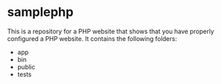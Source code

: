 # samplephp

This is a repository for a PHP website that shows that you have properly configured a PHP website. It contains the following folders:

* app
* bin
* public 
* tests
